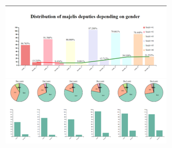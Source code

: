 ![Image alt](https://github.com/namdiana/data_vis/blob/master/lab4_politics/part2_ethnic_with%20dinamic/Image2.png)
![Image alt](https://github.com/namdiana/data_vis/blob/master/lab4_politics/part1_nation_and_gender/Image1.png)
